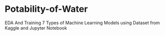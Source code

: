 # Potability-of-Water
EDA And Training 7 Types of Machine Learning Models using Dataset from Kaggle and Jupyter Notebook
